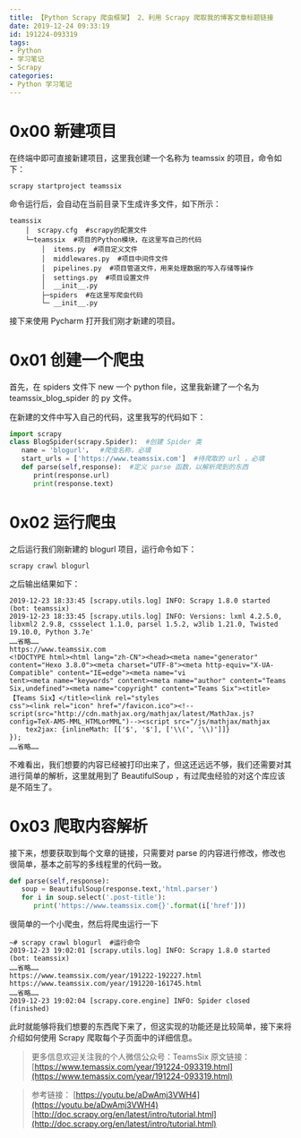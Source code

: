 ```yaml
---
title: 【Python Scrapy 爬虫框架】 2、利用 Scrapy 爬取我的博客文章标题链接
date: 2019-12-24 09:33:19
id: 191224-093319
tags:
- Python
- 学习笔记
- Scrapy
categories:
- Python 学习笔记
---
```

# 0x00 新建项目
在终端中即可直接新建项目，这里我创建一个名称为 teamssix 的项目，命令如下：

```
scrapy startproject teamssix
```
命令运行后，会自动在当前目录下生成许多文件，如下所示：

```
teamssix
    │  scrapy.cfg  #scrapy的配置文件
    └─teamssix  #项目的Python模块，在这里写自己的代码
        │  items.py  #项目定义文件
        │  middlewares.py  #项目中间件文件
        │  pipelines.py  #项目管道文件，用来处理数据的写入存储等操作
        │  settings.py  #项目设置文件
        │  __init__.py
        ├─spiders  #在这里写爬虫代码
        └─ __init__.py
```
<!--more-->
接下来使用 Pycharm 打开我们刚才新建的项目。

# 0x01 创建一个爬虫
首先，在 spiders 文件下 new 一个 python file，这里我新建了一个名为 teamssix_blog_spider 的 py 文件。

在新建的文件中写入自己的代码，这里我写的代码如下：

```Python
import scrapy
class BlogSpider(scrapy.Spider):  #创建 Spider 类
   name = 'blogurl'，  #爬虫名称，必填
   start_urls = ['https://www.teamssix.com']  #待爬取的 url ，必填
   def parse(self,response):  #定义 parse 函数，以解析爬到的东西
      print(response.url)
      print(response.text)
```
# 0x02 运行爬虫
之后运行我们刚新建的 blogurl 项目，运行命令如下：

```
scrapy crawl blogurl
```
之后输出结果如下：

```
2019-12-23 18:33:45 [scrapy.utils.log] INFO: Scrapy 1.8.0 started (bot: teamssix)
2019-12-23 18:33:45 [scrapy.utils.log] INFO: Versions: lxml 4.2.5.0, libxml2 2.9.8, cssselect 1.1.0, parsel 1.5.2, w3lib 1.21.0, Twisted 19.10.0, Python 3.7e'
……省略……
https://www.teamssix.com
<!DOCTYPE html><html lang="zh-CN"><head><meta name="generator" content="Hexo 3.8.0"><meta charset="UTF-8"><meta http-equiv="X-UA-Compatible" content="IE=edge"><meta name="vi                                      
tent><meta name="keywords" content><meta name="author" content="Teams Six,undefined"><meta name="copyright" content="Teams Six"><title>【Teams Six】</title><link rel="styles                                      
css"><link rel="icon" href="/favicon.ico"><!-- script(src="http://cdn.mathjax.org/mathjax/latest/MathJax.js?config=TeX-AMS-MML_HTMLorMML")--><script src="/js/mathjax/mathjax
    tex2jax: {inlineMath: [['$', '$'], ['\\(', '\\)']]}
});
……省略……
```
不难看出，我们想要的内容已经被打印出来了，但这还远远不够，我们还需要对其进行简单的解析，这里就用到了 BeautifulSoup ，有过爬虫经验的对这个库应该是不陌生了。

# 0x03 爬取内容解析
接下来，想要获取到每个文章的链接，只需要对 parse 的内容进行修改，修改也很简单，基本之前写的多线程里的代码一致。

```Python
def parse(self,response):
   soup = BeautifulSoup(response.text,'html.parser')
   for i in soup.select('.post-title'):
      print('https://www.teamssix.com{}'.format(i['href']))
```
很简单的一个小爬虫，然后将爬虫运行一下

```
~# scrapy crawl blogurl  #运行命令
2019-12-23 19:02:01 [scrapy.utils.log] INFO: Scrapy 1.8.0 started (bot: teamssix)
……省略……
https://www.teamssix.com/year/191222-192227.html
https://www.teamssix.com/year/191220-161745.html
……省略……
2019-12-23 19:02:04 [scrapy.core.engine] INFO: Spider closed (finished)
```

此时就能够将我们想要的东西爬下来了，但这实现的功能还是比较简单，接下来将介绍如何使用 Scrapy 爬取每个子页面中的详细信息。

>更多信息欢迎关注我的个人微信公众号：TeamsSix
>原文链接：[https://www.temassix.com/year/191224-093319.html](https://www.temassix.com/year/191224-093319.html)

>参考链接：
>[https://youtu.be/aDwAmj3VWH4](https://youtu.be/aDwAmj3VWH4)
>[http://doc.scrapy.org/en/latest/intro/tutorial.html](http://doc.scrapy.org/en/latest/intro/tutorial.html)